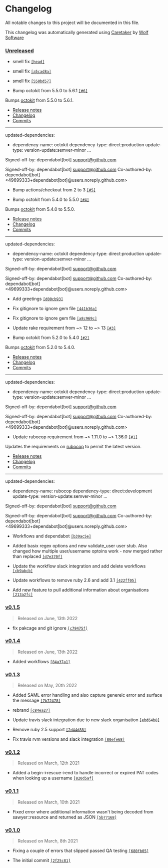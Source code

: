 # Changelog

All notable changes to this project will be documented in this file.


This changelog was automatically generated using [Caretaker](https://github.com/DevelopersToolbox/caretaker) by [Wolf Software](https://github.com/WolfSoftware)

### [Unreleased](https://github.com/DevelopersToolbox/github-lister-core/compare/v0.1.6...HEAD)

- smell fix [`[head]`](https://github.com/DevelopersToolbox/github-lister-core/commit/)

- smell fix [`[a5cad8a]`](https://github.com/DevelopersToolbox/github-lister-core/commit/a5cad8abe88c81f60c56511e6caa1e0ae0c52862)

- smell fix [`[550bd57]`](https://github.com/DevelopersToolbox/github-lister-core/commit/550bd57375e70066341525c9fe01941f426f8723)

- Bump octokit from 5.5.0 to 5.6.1 [`[#6]`](https://github.com/DevelopersToolbox/github-lister-core/pull/6)

Bumps [octokit](https://github.com/octokit/octokit.rb) from 5.5.0 to 5.6.1.
- [Release notes](https://github.com/octokit/octokit.rb/releases)
- [Changelog](https://github.com/octokit/octokit.rb/blob/main/RELEASE.md)
- [Commits](https://github.com/octokit/octokit.rb/compare/v5.5.0...v5.6.1)

---
updated-dependencies:
- dependency-name: octokit
 dependency-type: direct:production
 update-type: version-update:semver-minor
...

Signed-off-by: dependabot[bot] <support@github.com>

Signed-off-by: dependabot[bot] <support@github.com>
Co-authored-by: dependabot[bot] <49699333+dependabot[bot]@users.noreply.github.com>

- Bump actions/checkout from 2 to 3 [`[#5]`](https://github.com/DevelopersToolbox/github-lister-core/pull/5)

- Bump octokit from 5.4.0 to 5.5.0 [`[#4]`](https://github.com/DevelopersToolbox/github-lister-core/pull/4)

Bumps [octokit](https://github.com/octokit/octokit.rb) from 5.4.0 to 5.5.0.
- [Release notes](https://github.com/octokit/octokit.rb/releases)
- [Changelog](https://github.com/octokit/octokit.rb/blob/main/RELEASE.md)
- [Commits](https://github.com/octokit/octokit.rb/compare/v5.4.0...v5.5.0)

---
updated-dependencies:
- dependency-name: octokit
 dependency-type: direct:production
 update-type: version-update:semver-minor
...

Signed-off-by: dependabot[bot] <support@github.com>

Signed-off-by: dependabot[bot] <support@github.com>
Co-authored-by: dependabot[bot] <49699333+dependabot[bot]@users.noreply.github.com>

- Add greetings [`[d00cb93]`](https://github.com/DevelopersToolbox/github-lister-core/commit/d00cb93b2d01a413fa4dbabc7e6fe4dfc42444bd)

- Fix gitignore to ignore gem file [`[441b36a]`](https://github.com/DevelopersToolbox/github-lister-core/commit/441b36a39e10ed431a14ad7726e04bb21444aaf9)

- Fix gitignore to ignore gem file [`[a8c969c]`](https://github.com/DevelopersToolbox/github-lister-core/commit/a8c969cb676a99e1508ae86e8f060c02f3beb010)

- Update rake requirement from ~> 12 to ~> 13 [`[#3]`](https://github.com/DevelopersToolbox/github-lister-core/pull/3)

- Bump octokit from 5.2.0 to 5.4.0 [`[#2]`](https://github.com/DevelopersToolbox/github-lister-core/pull/2)

Bumps [octokit](https://github.com/octokit/octokit.rb) from 5.2.0 to 5.4.0.
- [Release notes](https://github.com/octokit/octokit.rb/releases)
- [Changelog](https://github.com/octokit/octokit.rb/blob/main/RELEASE.md)
- [Commits](https://github.com/octokit/octokit.rb/compare/v5.2.0...v5.4.0)

---
updated-dependencies:
- dependency-name: octokit
 dependency-type: direct:production
 update-type: version-update:semver-minor
...

Signed-off-by: dependabot[bot] <support@github.com>

Signed-off-by: dependabot[bot] <support@github.com>
Co-authored-by: dependabot[bot] <49699333+dependabot[bot]@users.noreply.github.com>

- Update rubocop requirement from ~> 1.11.0 to ~> 1.36.0 [`[#1]`](https://github.com/DevelopersToolbox/github-lister-core/pull/1)

Updates the requirements on [rubocop](https://github.com/rubocop/rubocop) to permit the latest version.
- [Release notes](https://github.com/rubocop/rubocop/releases)
- [Changelog](https://github.com/rubocop/rubocop/blob/master/CHANGELOG.md)
- [Commits](https://github.com/rubocop/rubocop/compare/v1.11.0...v1.36.0)

---
updated-dependencies:
- dependency-name: rubocop
 dependency-type: direct:development
 update-type: version-update:semver-minor
...

Signed-off-by: dependabot[bot] <support@github.com>

Signed-off-by: dependabot[bot] <support@github.com>
Co-authored-by: dependabot[bot] <49699333+dependabot[bot]@users.noreply.github.com>

- Workflows and dependabot [`[b39ac5e]`](https://github.com/DevelopersToolbox/github-lister-core/commit/b39ac5e15394904be5349c3d6d49d9e0fd590d04)

- Added basix regex options and new validate_user user stub. Also changed how multiple user/username optoins work - now merged rather than replaced [`[d7e370f]`](https://github.com/DevelopersToolbox/github-lister-core/commit/d7e370f6d1f2a2982ec8481a2ba561a5cb42dfb3)

- Update the workflow slack integration and add delete workflows [`[cb9abcb]`](https://github.com/DevelopersToolbox/github-lister-core/commit/cb9abcb654a91610eb8a27c713da730d8bf8d67e)

- Update workflows to remove ruby 2.6 and add 3.1 [`[422ff05]`](https://github.com/DevelopersToolbox/github-lister-core/commit/422ff05113a49603d73d04edcdc1554076c5819b)

- Add new feature to pull additional information about organisations [`[213a2fc]`](https://github.com/DevelopersToolbox/github-lister-core/commit/213a2fc0a866e697b48ae276244332f494e09f18)

### [v0.1.5](https://github.com/DevelopersToolbox/github-lister-core/compare/v0.1.4...v0.1.5)

> Released on June, 13th 2022

- fix pakcage and git ignore [`[c79475f]`](https://github.com/DevelopersToolbox/github-lister-core/commit/c79475fcb9084d9b74ddad2fde1db28a8f059336)

### [v0.1.4](https://github.com/DevelopersToolbox/github-lister-core/compare/v0.1.3...v0.1.4)

> Released on June, 13th 2022

- Added workflows [`[84a37a1]`](https://github.com/DevelopersToolbox/github-lister-core/commit/84a37a1b39c71a48f877d972a4bbdaea9571e39d)

### [v0.1.3](https://github.com/DevelopersToolbox/github-lister-core/compare/v0.1.2...v0.1.3)

> Released on May, 20th 2022

- Added SAML error handling and also capture genereic error and surface the message [`[7b72478]`](https://github.com/DevelopersToolbox/github-lister-core/commit/7b72478d5de58b5dd862d04bf0d66345dc334b1c)

- rebrand [`[c84ea27]`](https://github.com/DevelopersToolbox/github-lister-core/commit/c84ea270deed05ecdd3f483a7921e5260ef6b46d)

- Update travis slack integration due to new slack organisation [`[ebd64b8]`](https://github.com/DevelopersToolbox/github-lister-core/commit/ebd64b8ccffddc042c6daf1f708bec13f013d60d)

- Remove ruby 2.5 support [`[2d44d88]`](https://github.com/DevelopersToolbox/github-lister-core/commit/2d44d888ec5f532336b9e1c588177591124d6b68)

- Fix travis rvm versions and slack integration [`[80efe68]`](https://github.com/DevelopersToolbox/github-lister-core/commit/80efe68ddc3c547d15852dca62e7ba293ecab2d3)

### [v0.1.2](https://github.com/DevelopersToolbox/github-lister-core/compare/v0.1.1...v0.1.2)

> Released on March, 12th 2021

- Added a begin->rescue->end to handle incorrect or expired PAT codes when looking up a username [`[820d5af]`](https://github.com/DevelopersToolbox/github-lister-core/commit/820d5af0a75f96ddd20d9cf6cde0ab9c1fa404ba)

### [v0.1.1](https://github.com/DevelopersToolbox/github-lister-core/compare/v0.1.0...v0.1.1)

> Released on March, 10th 2021

- Fixed error where additional information wasn't being decoded from sawyer::resource and returned as JSON [`[5b77168]`](https://github.com/DevelopersToolbox/github-lister-core/commit/5b7716876aabd35b93f55bdc85b3145f9536044c)

### [v0.1.0](https://github.com/DevelopersToolbox/github-lister-core/releases/v0.1.0)

> Released on March, 8th 2021

- Fixing a couple of errors that slipped passed QA testing [`[680fb05]`](https://github.com/DevelopersToolbox/github-lister-core/commit/680fb05098074f347e2057b5c1d444ccb046a709)

- The initial commit [`[2f25c81]`](https://github.com/DevelopersToolbox/github-lister-core/commit/2f25c819acbb77e3dfd31351b4d891bd5f426587)

